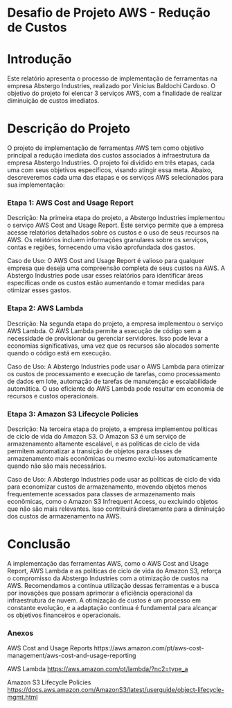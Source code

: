 <h1>Desafio de Projeto AWS - Redução de Custos</h1>

<h1>Introdução</h1>
Este relatório apresenta o processo de implementação de ferramentas na empresa Abstergo Industries, realizado por Vinicius Baldochi Cardoso. O objetivo do projeto foi elencar 3 serviços AWS, com a finalidade de realizar diminuição de custos imediatos.
<h1>Descrição do Projeto</h1>
O projeto de implementação de ferramentas AWS tem como objetivo principal a redução imediata dos custos associados à infraestrutura da empresa Abstergo Industries. O projeto foi dividido em três etapas, cada uma com seus objetivos específicos, visando atingir essa meta. Abaixo, descreveremos cada uma das etapas e os serviços AWS selecionados para sua implementação:

<h3>Etapa 1: AWS Cost and Usage Report</h3>
Descrição: Na primeira etapa do projeto, a Abstergo Industries implementou o serviço AWS Cost and Usage Report. Este serviço permite que a empresa acesse relatórios detalhados sobre os custos e o uso de seus recursos na AWS. Os relatórios incluem informações granulares sobre os serviços, contas e regiões, fornecendo uma visão aprofundada dos gastos.

Caso de Uso: O AWS Cost and Usage Report é valioso para qualquer empresa que deseja uma compreensão completa de seus custos na AWS. A Abstergo Industries pode usar esses relatórios para identificar áreas específicas onde os custos estão aumentando e tomar medidas para otimizar esses gastos.

<h3>Etapa 2: AWS Lambda</h3>
Descrição: Na segunda etapa do projeto, a empresa implementou o serviço AWS Lambda. O AWS Lambda permite a execução de código sem a necessidade de provisionar ou gerenciar servidores. Isso pode levar a economias significativas, uma vez que os recursos são alocados somente quando o código está em execução.

Caso de Uso: A Abstergo Industries pode usar o AWS Lambda para otimizar os custos de processamento e execução de tarefas, como processamento de dados em lote, automação de tarefas de manutenção e escalabilidade automática. O uso eficiente do AWS Lambda pode resultar em economia de recursos e custos operacionais.

<h3>Etapa 3: Amazon S3 Lifecycle Policies</h3>
Descrição: Na terceira etapa do projeto, a empresa implementou políticas de ciclo de vida do Amazon S3. O Amazon S3 é um serviço de armazenamento altamente escalável, e as políticas de ciclo de vida permitem automatizar a transição de objetos para classes de armazenamento mais econômicas ou mesmo excluí-los automaticamente quando não são mais necessários.

Caso de Uso: A Abstergo Industries pode usar as políticas de ciclo de vida para economizar custos de armazenamento, movendo objetos menos frequentemente acessados para classes de armazenamento mais econômicas, como o Amazon S3 Infrequent Access, ou excluindo objetos que não são mais relevantes. Isso contribuirá diretamente para a diminuição dos custos de armazenamento na AWS.

<h1>Conclusão</h1>

A implementação das ferramentas AWS, como o AWS Cost and Usage Report, AWS Lambda e as políticas de ciclo de vida do Amazon S3, reforça o compromisso da Abstergo Industries com a otimização de custos na AWS. Recomendamos a contínua utilização dessas ferramentas e a busca por inovações que possam aprimorar a eficiência operacional da infraestrutura de nuvem. A otimização de custos é um processo em constante evolução, e a adaptação contínua é fundamental para alcançar os objetivos financeiros e operacionais.

<h3>Anexos</h3>
AWS Cost and Usage Reports https://aws.amazon.com/pt/aws-cost-management/aws-cost-and-usage-reporting

AWS Lambda https://aws.amazon.com/pt/lambda/?nc2=type_a

Amazon S3 Lifecycle Policies https://docs.aws.amazon.com/AmazonS3/latest/userguide/object-lifecycle-mgmt.html
